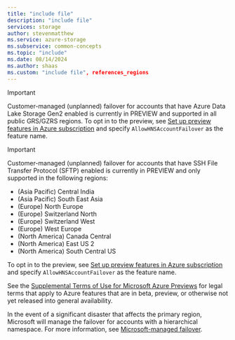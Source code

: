 ```yaml
---
title: "include file"
description: "include file"
services: storage
author: stevenmatthew
ms.service: azure-storage
ms.subservice: common-concepts
ms.topic: "include"
ms.date: 08/14/2024
ms.author: shaas
ms.custom: "include file", references_regions
---
```


> [!IMPORTANT]
> Customer-managed (unplanned) failover for accounts that have Azure Data Lake Storage Gen2 enabled is currently in PREVIEW and supported in all public GRS/GZRS regions. To opt in to the preview, see [Set up preview features in Azure subscription](../articles/azure-resource-manager/management/preview-features.md) and specify `AllowHNSAccountFailover` as the feature name.

> [!IMPORTANT]
> Customer-managed (unplanned) failover for accounts that have SSH File Transfer Protocol (SFTP) enabled is currently in PREVIEW and only supported in the following regions:
>
> - (Asia Pacific) Central India
> - (Asia Pacific) South East Asia
> - (Europe) North Europe
> - (Europe) Switzerland North
> - (Europe) Switzerland West
> - (Europe) West Europe
> - (North America) Canada Central
> - (North America) East US 2
> - (North America) South Central US
>
> To opt in to the preview, see [Set up preview features in Azure subscription](../articles/azure-resource-manager/management/preview-features.md) and specify `AllowHNSAccountFailover` as the feature name.
>
> See the [Supplemental Terms of Use for Microsoft Azure Previews](https://azure.microsoft.com/support/legal/preview-supplemental-terms/) for legal terms that apply to Azure features that are in beta, preview, or otherwise not yet released into general availability.
>
> In the event of a significant disaster that affects the primary region, Microsoft will manage the failover for accounts with a hierarchical namespace. For more information, see [Microsoft-managed failover](../articles/storage/common/storage-disaster-recovery-guidance.md#microsoft-managed-failover).
